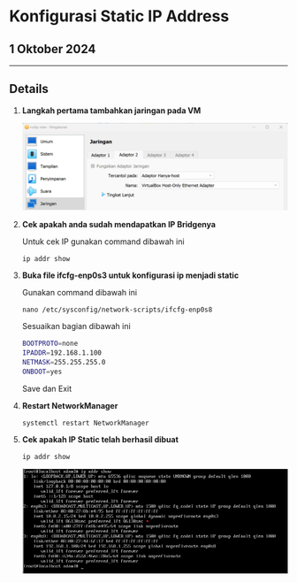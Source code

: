 # Konfigurasi Static IP Address

## 1 Oktober 2024

---

## Details

1. **Langkah pertama tambahkan jaringan pada VM**

    ![Jaringan](https://github.com/adampnggwa/BELAJAR-YAVA247/blob/main/Image/jaringan.png)

2. **Cek apakah anda sudah mendapatkan IP Bridgenya**

    Untuk cek IP gunakan command dibawah ini

    ``` 
    ip addr show
    ```

3. **Buka file ifcfg-enp0s3 untuk konfigurasi ip menjadi static**

    Gunakan command dibawah ini

    ```
    nano /etc/sysconfig/network-scripts/ifcfg-enp0s8
    ```
    Sesuaikan bagian dibawah ini
    
    ```sh
    BOOTPROTO=none
    IPADDR=192.168.1.100
    NETMASK=255.255.255.0
    ONBOOT=yes
    ```
    Save dan Exit

4. **Restart NetworkManager**
    ```
    systemctl restart NetworkManager
    ```
5. **Cek apakah IP Static telah berhasil dibuat**
    ```
    ip addr show
    ```
    ![IP static](https://github.com/adampnggwa/BELAJAR-YAVA247/blob/main/Image/ipstatic.png)